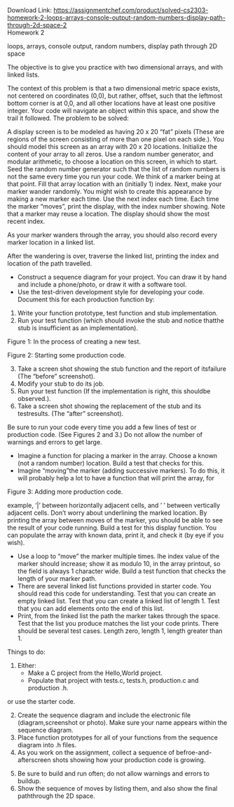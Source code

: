 Download Link: https://assignmentchef.com/product/solved-cs2303-homework-2-loops-arrays-console-output-random-numbers-display-path-through-2d-space-2
<br>
Homework 2

loops, arrays, console output, random numbers, display path through 2D space




The objective is to give you practice with two dimensional arrays, and with linked lists.

The context of this problem is that a two dimensional metric space exists, not centered on coordinates (0,0), but rather, offset, such that the leftmost bottom corner is at 0,0, and all other locations have at least one positive integer. Your code will navigate an object within this space, and show the trail it followed. The problem to be solved:

A display screen is to be modeled as having 20 x 20 “fat” pixels (These are regions of the screen consisting of more than one pixel on each side.). You should model this screen as an array with 20 x 20 locations. Initialize the content of your array to all zeros. Use a random number generator, and modular arithmetic, to choose a location on this screen, in which to start. Seed the random number generator such that the list of random numbers is not the same every time you run your code. We think of a marker being at that point. Fill that array location with an (initially 1) index. Next, make your marker wander randomly. You might wish to create this appearance by making a new marker each time. Use the next index each time. Each time the marker “moves”, print the display, with the index number showing. Note that a marker may reuse a location. The display should show the most recent index.

As your marker wanders through the array, you should also record every marker location in a linked list.

After the wandering is over, traverse the linked list, printing the index and location of the path travelled.

<ul>

 <li>Construct a sequence diagram for your project. You can draw it by hand and include a phone/photo, or draw it with a software tool.</li>

 <li>Use the test-driven development style for developing your code. Document this for each production function by:</li>

</ul>

<ol>

 <li>Write your function prototype, test function and stub implementation.</li>

 <li>Run your test function (which should invoke the stub and notice thatthe stub is insufficient as an implementation).</li>

</ol>

Figure 1: In the process of creating a new test.

Figure 2: Starting some production code.

<ol start="3">

 <li>Take a screen shot showing the stub function and the report of itsfailure (The “before” screenshot).</li>

 <li>Modify your stub to do its job.</li>

 <li>Run your test function (If the implementation is right, this shouldbe observed.).</li>

 <li>Take a screen shot showing the replacement of the stub and its testresults. (The “after” screenshot).</li>

</ol>

Be sure to run your code every time you add a few lines of test or production code. (See Figures 2 and 3.) Do not allow the number of warnings and errors to get large.

<ul>

 <li>Imagine a function for placing a marker in the array. Choose a known (not a random number) location. Build a test that checks for this.</li>

 <li>Imagine “moving”the marker (adding successive markers). To do this, it will probably help a lot to have a function that will print the array, for</li>

</ul>

Figure 3: Adding more production code.

example, ’|’ between horizontally adjacent cells, and ’ ’ between vertically adjacent cells. Don’t worry about underlining the marked location. By printing the array between moves of the marker, you should be able to see the result of your code running. Build a test for this display function. You can populate the array with known data, print it, and check it (by eye if you wish).

<ul>

 <li>Use a loop to “move” the marker multiple times. Ihe index value of the marker should increase; show it as modulo 10, in the array printout, so the field is always 1 character wide. Build a test function that checks the length of your marker path.</li>

 <li>There are several linked list functions provided in starter code. You should read this code for understanding. Test that you can create an empty linked list. Test that you can create a linked list of length 1. Test that you can add elements onto the end of this list.</li>

 <li>Print, from the linked list the path the marker takes through the space. Test that the list you produce matches the list your code prints. There should be several test cases. Length zero, length 1, length greater than 1.</li>

</ul>

Things to do:

<ol>

 <li>Either:

  <ul>

   <li>Make a C project from the Hello,World project.</li>

   <li>Populate that project with tests.c, tests.h, production.c and production .h.</li>

  </ul></li>

</ol>

or use the starter code.

<ol start="2">

 <li>Create the sequence diagram and include the electronic file (diagram,screenshot or photo). Make sure your name appears within the sequence diagram.</li>

 <li>Place function prototypes for all of your functions from the sequence diagram into .h files.</li>

 <li>As you work on the assignment, collect a sequence of befroe-and-afterscreen shots showing how your production code is growing.</li>

</ol>

<ol start="5">

 <li>Be sure to build and run often; do not allow warnings and errors to buildup.</li>

 <li>Show the sequence of moves by listing them, and also show the final paththrough the 2D space.</li>

</ol>



